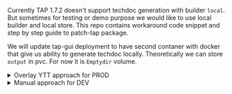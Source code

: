 Currently TAP 1.7.2 doesn't support techdoc generation with builder `local`. But sometimes for testing or demo purpose we would like to use local builder and local store. This repo contains workaround code snippet and step by step guide to patch-tap package.

We will update tap-gui deployment to have second contaner with docker that give us ability to generate techdoc locally. Theoretically we can store `output` in pvc. For now it is `Emptydir` volume.

<details>
<summary>Overlay YTT approach for PROD </summary>

First we need to create secret with overlay.

If dockerhub rate-limits pull requests and your contaner registry use selfsing CA you need rebuild dind image with your custom CA.

```
docker build . -t your-registry.example.com/path/dind:1.0
```
Update techdoc-overlay.yaml with new docker image and apply it

```
kubectl apply -f techdoc-overlay.yaml
```

Next update your tap-values.yaml with following snippet. With dockerImage you can provide your private registry.
```yaml
tap_gui:
....
    techdocs:
      generator: 
        runIn: 'docker'
        dockerImage: 'spotify/techdocs:v1.2.3'
      builder: 'local'
      publisher:
        type: 'local'
        local:
          publishDirectory: '/output'
    catalog:
      locations:
        - type: url
          target: https://github.com/SergeyMuha/tap-catalog-techdoc/blob/master/catalog-info.yaml
...
package_overlays:
  - name: tap-gui
    secrets:
      - name: techdoc-overlay
...
```

```
tanzu package installed update tap -p tap.tanzu.vmware.com -v 1.7.2 --values-file path-to-file/tap-values.yaml -n tap-install
```
For some reason you need to reopen page after first time generation.

</details>

<details>
<summary>Manual approach for DEV </summary>

tap-values.yaml snippet we need to use
```yaml
tap_gui:
....
    techdocs:
      generator: 
        runIn: 'docker'
        dockerImage: 'spotify/techdocs:v1.2.3'
      builder: 'local'
      publisher:
        type: 'local'
        local:
          publishDirectory: '/output'
    catalog:
      locations:
        - type: url
          target: https://github.com/SergeyMuha/tap-catalog-techdoc/blob/master/catalog-info.yaml
...
```
Sometime dockerhub can rate-limit pull request. With dockerImage you can provide your private repo. Be aware about selfsing CA.

We need to pause reconcilation for tap-gui package.
```bash 
kubectl patch pkgi tap -n tap-install -p '{"spec":{"paused":true}}' --type=merge
kubectl patch pkgi tap-gui -n tap-install -p '{"spec":{"paused":true}}' --type=merge
```
This is code snippet for patch.
```yaml
spec:
  template:
    spec:
      securityContext:
        # allowPrivilegeEscalation: true
        runAsGroup: 0
        runAsNonRoot: false
        runAsUser: 0
        fsGroup: 0
      containers:
      - args:
        command:
        - dockerd
        - '--host'
        - 'tcp://127.0.0.1:2375'
        env:
          - name: DOCKER_HOST
            value: 'tcp://localhost:2375'
        image: 'docker:24.0.0-rc.1-dind'
        imagePullPolicy: IfNotPresent
        name: dind-daemon
        volumeMounts:
          - mountPath: /tmp
            name: tmp
          - mountPath: /output
            name: output
          # - name: docker-socket
          #   mountPath: /var/run/docker.sock
        terminationMessagePath: /dev/termination-log
        terminationMessagePolicy: File
        securityContext:
          runAsUser: 0
          privileged: true
      - name: backstage
        env:
          - name: DOCKER_HOST
            value: 'tcp://localhost:2375'
        volumeMounts:
          - mountPath: /tmp
            name: tmp
          - mountPath: /output
            name: output
      volumes:
        - emptyDir: {}
          name: tmp
        - emptyDir: {}
          name: output
```
If dockerhub rate-limit pull requests and your contaner registry use selfsing CA you can rebuild dind with your custom CA.

```
docker build . -t your-registry.example.com/path/dind:1.0
```
Update tap-gui-dind-patch.yaml with new docker image and apply
```
kubectl patch deploy server -n tap-gui --patch-file tap-gui-dind-patch.yaml
```
For some reason you need to reopen page after first time.

</details>
